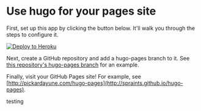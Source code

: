# Use hugo for your pages site

First, set up this app by clicking the button below. It'll walk you
through the steps to configure it.

[![Deploy to Heroku](https://cdn.herokuapp.com/deploy/button.svg)](https://heroku.com/deploy)

Next, create a GitHub repository and add a hugo-pages branch to it.
See [this repository's hugo-pages branch](https://github.com/spraints/hugo-pages/tree/hugo-pages)
for an example.

Finally, visit your GitHub Pages site! For example, see
[http://pickardayune.com/hugo-pages](http://spraints.github.io/hugo-pages).

testing
